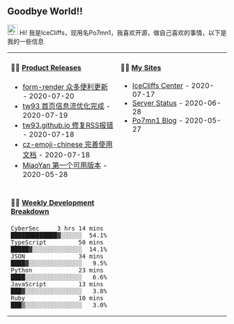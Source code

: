 ## Goodbye World!!

<img src='https://qpluspicture.oss-cn-beijing.aliyuncs.com/6LjjQA/Hi.gif' alt='Hi' width="24"/> Hi! 我是IceCliffs，现用名Po7mn1，我喜欢开源，做自己喜欢的事情，以下是我的一些信息

<table>
<tr>
<td valign="top" width="50%">

#### 🏋️‍♀️ <a href="https://github.com/tw93/tw93/blob/main/releases.md" target="_blank">Product Releases</a>

<!-- recent_releases starts -->
* <a href='https://github.com/alibaba/form-render/releases/tag/v0.6.0' target='_blank'>form-render 众多便利更新</a> - 2020-07-20
* <a href='https://github.com/tw93/tw93/releases/tag/V1.0' target='_blank'>tw93 首页信息流优化完成</a> - 2020-07-19
* <a href='https://github.com/tw93/tw93.github.io/releases/tag/V0.1' target='_blank'>tw93.github.io 修复RSS报错</a> - 2020-07-18
* <a href='https://github.com/tw93/cz-emoji-chinese/releases/tag/V0.2.1' target='_blank'>cz-emoji-chinese 完善使用文档</a> - 2020-07-18
* <a href='https://github.com/tw93/MiaoYan/releases/tag/V0.1' target='_blank'>MiaoYan 第一个可用版本</a> - 2020-05-28
<!-- recent_releases ends -->

</td>
<td valign="top" width="50%">

#### 🤹‍♀️ <a href="https://tw93.github.io/" target="_blank">My Sites</a>

<!-- blog starts -->
* <a href='https://www.icecliffs.cn' target='_blank'>IceCliffs Center</a> - 2020-07-17
* <a href='https://www.icecliffs.cn/status/' target='_blank'>Server Status</a> - 2020-06-28
* <a href='https://blog.icecliffs.cn' target='_blank'>Po7mn1 Blog</a> - 2020-05-27
<!-- blog ends -->

</td>
</tr>
<tr>
<td valign="top" width="50%">

#### 🏊‍♂️ <a href="https://gist.github.com/tw93/7854aac61f991ef4e7ae7b8440e4fdc6" target="_blank">Weekly Development Breakdown</a>

<!-- code_time starts -->

```text
CyberSec     3 hrs 14 mins  █████████████▓░░░░░░  54.1%
TypeScript         50 mins  █████▓░░░░░░░░░░░░░░  14.1%
JSON               34 mins  ████▓░░░░░░░░░░░░░░░   9.5%
Python             23 mins  ████░░░░░░░░░░░░░░░░   6.6%
JavaScript         13 mins  ███▓░░░░░░░░░░░░░░░░   3.8%
Ruby               10 mins  ███▒░░░░░░░░░░░░░░░░   3.0%
```

<!-- code_time ends -->

</td>
  </tr>
  </table>
